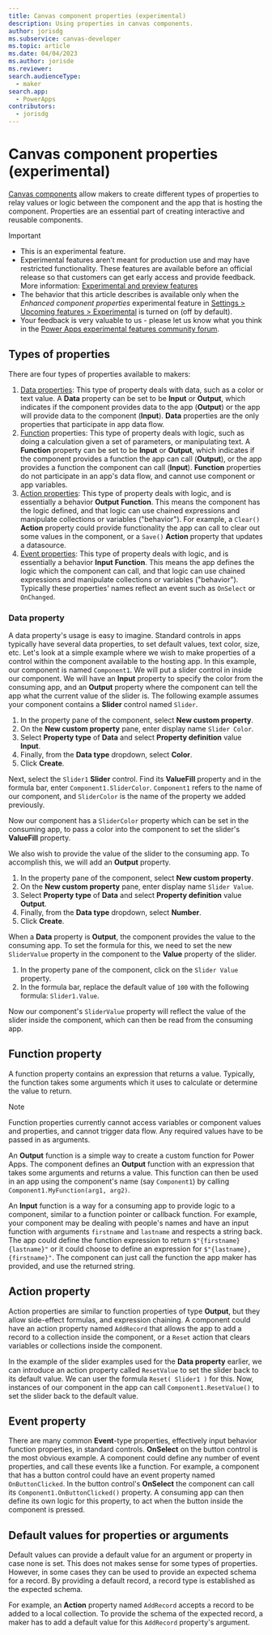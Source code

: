 ```yaml
---
title: Canvas component properties (experimental)
description: Using properties in canvas components.
author: jorisdg
ms.subservice: canvas-developer
ms.topic: article
ms.date: 04/04/2023
ms.author: jorisde
ms.reviewer: 
search.audienceType:
  - maker
search.app:
  - PowerApps
contributors:
  - jorisdg
---
```


# Canvas component properties (experimental)

[Canvas components](./create-component.md) allow makers to create different types of properties to relay values or logic between the component and the app that is hosting the component. Properties are an essential part of creating interactive and reusable components.

> [!IMPORTANT]
> - This is an experimental feature.
> - Experimental features aren’t meant for production use and may have restricted functionality. These features are available before an official release so that customers can get early access and provide feedback. More information: [Experimental and preview features](working-with-experimental-preview.md)
> - The behavior that this article describes is available only when the _Enhanced component properties_ experimental feature in [Settings > Upcoming features > Experimental](./working-with-experimental-preview#controlling-which-features-are-enabled) is turned on (off by default).
> - Your feedback is very valuable to us - please let us know what you think in the [Power Apps experimental features community forum](https://powerusers.microsoft.com/t5/Power-Apps-Experimental-Features/bd-p/PA_ExperimentalFeatures).

## Types of properties

There are four types of properties available to makers:

1. [Data properties](component-properties.md#data-property): This type of property deals with data, such as a color or text value. A **Data** property can be set to be **Input** or **Output**, which indicates if the component provides data to the app (**Output**) or the app will provide data to the component (**Input**). **Data** properties are the only properties that participate in app data flow.
2. [Function](component-properties.md#function-property) properties: This type of property deals with logic, such as doing a calculation given a set of parameters, or manipulating text. A **Function** property can be set to be **Input** or **Output**, which indicates if the component provides a function the app can call (**Output**), or the app provides a function the component can call (**Input**). **Function** properties do not participate in an app's data flow, and cannot use component or app variables.
3. [Action properties](component-properties.md#action-property): This type of property deals with logic, and is essentially a behavior **Output** **Function**. This means the component has the logic defined, and that logic can use chained expressions and manipulate collections or variables ("behavior"). For example, a `Clear()` **Action** property could provide functionality the app can call to clear out some values in the component, or a `Save()` **Action** property that updates a datasource.
4. [Event properties](component-properties.md#event-property): This type of property deals with logic, and is essentially a behavior **Input** **Function**. This means the app defines the logic which the component can call, and that logic can use chained expressions and manipulate collections or variables ("behavior"). Typically these properties' names reflect an event such as `OnSelect` or `OnChanged`.


### Data property

A data property's usage is easy to imagine. Standard controls in apps typically have several data properties, to set default values, text color, size, etc. Let's look at a simple example where we wish to make properties of a control within the component available to the hosting app. In this example, our component is named `Component1`. We will put a slider control in inside our component. We will have an **Input** property to specify the color from the consuming app, and an **Output** property where the component can tell the app what the current value of the slider is. The following example assumes your component contains a **Slider** control named `Slider`.

1. In the property pane of the component, select **New custom property**.
2. On the **New custom property** pane, enter display name `Slider Color`.
3. Select **Property type** of **Data** and select **Property definition** value **Input**.
4. Finally, from the **Data type** dropdown, select **Color**.
5. Click **Create**.

Next, select the `Slider1` **Slider** control. Find its **ValueFill** property and in the formula bar, enter `Component1.SliderColor`. `Component1` refers to the name of our component, and `SliderColor` is the name of the property we added previously.

Now our component has a `SliderColor` property which can be set in the consuming app, to pass a color into the component to set the slider's **ValueFill** property.

We also wish to provide the value of the slider to the consuming app. To accomplish this, we will add an **Output** property.

1. In the property pane of the component, select **New custom property**.
2. On the **New custom property** pane, enter display name `Slider Value`.
3. Select **Property type** of **Data** and select **Property definition** value **Output**.
4. Finally, from the **Data type** dropdown, select **Number**.
5. Click **Create**.

When a **Data** property is **Output**, the component provides the value to the consuming app. To set the formula for this, we need to set the new `SliderValue` property in the component to the **Value** property of the slider.

1. In the property pane of the component, click on the `Slider Value` property.
2. In the formula bar, replace the default value of `100` with the following formula: `Slider1.Value`.

Now our component's `SliderValue` property will reflect the value of the slider inside the component, which can then be read from the consuming app.

## Function property

A function property contains an expression that returns a value. Typically, the function takes some arguments which it uses to calculate or determine the value to return.

> [!NOTE]
> Function properties currently cannot access variables or component values and properties, and cannot trigger data flow. Any required values have to be passed in as arguments.

An **Output** function is a simple way to create a custom function for Power Apps. The component defines an **Output** function with an expression that takes some arguments and returns a value. This function can then be used in an app using the component's name (say `Component1`) by calling `Component1.MyFunction(arg1, arg2)`.

An **Input** function is a way for a consuming app to provide logic to a component, similar to a function pointer or callback function. For example, your component may be dealing with people's names and have an input function with arguments `firstname` and `lastname` and respects a string back. The app could define the function expression to return `$"{firstname} {lastname}"` or it could choose to define an expression for `$"{lastname}, {firstname}"`. The component can just call the function the app maker has provided, and use the returned string.

## Action property

Action properties are similar to function properties of type **Output**, but they allow side-effect formulas, and expression chaining. A component could have an action property named `AddRecord` that allows the app to add a record to a collection inside the component, or a `Reset` action that clears variables or collections inside the component.

In the example of the slider examples used for the **Data property** earlier, we can introduce an action property called `ResetValue` to set the slider back to its default value. We can user the formula `Reset( Slider1 )` for this. Now, instances of our component in the app can call `Component1.ResetValue()` to set the slider back to the default value.

## Event property

There are many common **Event**-type properties, effectively input behavior function properties, in standard controls. **OnSelect** on the button control is the most obvious example. A component could define any number of event properties, and call these events like a function. For example, a component that has a button control could have an event property named `OnButtonClicked`. In the button control's **OnSelect** the component can call its `Component1.OnButtonClicked()` property. A consuming app can then define its own logic for this property, to act when the button inside the component is pressed.

## Default values for properties or arguments

Default values can provide a default value for an argument or property in case none is set. This does not makes sense for some types of properties. However, in some cases they can be used to provide an expected schema for a record. By providing a default record, a record type is established as the expected schema.

For example, an **Action** property named `AddRecord` accepts a record to be added to a local collection. To provide the schema of the expected record, a maker has to add a default value for this `AddRecord` property's argument.
